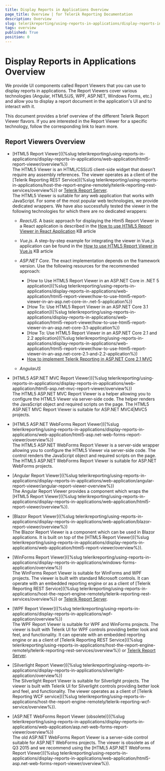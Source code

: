 ```yaml
---
title: Display Reports in Applications Overview
page_title: Overview | for Telerik Reporting Documentation
description: Overview
slug: telerikreporting/using-reports-in-applications/display-reports-in-applications/overview
tags: overview
published: True
position: 0
---
```


# Display Reports in Applications Overview

We provide UI components called Report Viewers that you can use to display reports in applications. The Report Viewers cover various technologies         (Angular, HTML5/JS, WPF, ASP.NET, Windows Forms, etc.) and allow you to display a report document in the application's UI and to interact with it.       

This document provides a brief overview of the different Telerik Report Viewer flavors. If you are interested in the Report Viewer for a specific technology,         follow the corresponding link to learn more.         

## Report Viewers Overview

* [HTML5 Report Viewer]({%slug telerikreporting/using-reports-in-applications/display-reports-in-applications/web-application/html5-report-viewer/overview%})  
  The HTML5 Viewer is an HTML/CSS/JS client-side widget that doesn't require any assembly references. The viewer operates as a client of the [Telerik Reporting REST Service]({%slug telerikreporting/using-reports-in-applications/host-the-report-engine-remotely/telerik-reporting-rest-services/overview%}) or  [Telerik Report Server](https://www.telerik.com/report-server).  
  The HTML5 Viewer is suitable for any web application that works with JavaScript. For some of the most popular web technologies, we provide dedicated wrappers. We have also successfully tested the viewer in the following technologies for which there are no dedicated wrappers:             

   + *ReactJS*. A basic approach for displaying the Html5 Report Viewer in a React application is described in the [How to use HTML5 Report Viewer in React Application](../../knowledge-base/how-to-use-html5-viewer-in-react-js) KB article                 

   + *Vue.js*. A step-by-step example for integrating the viewer in Vue.js application                    can be found in the                      [How to use HTML5 Report Viewer in Vue.js](../../knowledge-base/how-to-use-html5-viewer-in-vue-js)                    KB article                 

   + *ASP.NET Core*. The exact implementation depends on the framework version. Use the following resources for the recommended approach:                 

     + [How to Use HTML5 Report Viewer in an ASP.NET Core in .NET 5 application]({%slug telerikreporting/using-reports-in-applications/display-reports-in-applications/web-application/html5-report-viewer/how-to-use-html5-report-viewer-in-an-asp.net-core-in-.net-5-application%})
     + [How To: Use HTML5 Report Viewer in an ASP.NET Core 3.1 application]({%slug telerikreporting/using-reports-in-applications/display-reports-in-applications/web-application/html5-report-viewer/how-to-use-html5-report-viewer-in-an-asp.net-core-3.1-application%})  
     + [How To: Use HTML5 Report Viewer in an ASP.NET Core 2.1 and 2.2 application]({%slug telerikreporting/using-reports-in-applications/display-reports-in-applications/web-application/html5-report-viewer/how-to-use-html5-report-viewer-in-an-asp.net-core-2.1-and-2.2-application%})  
     + [How to implement Telerik Reporting in ASP.NET Core 2.1 MVC](../../knowledge-base/how-to-implement-telerik-reporting-in-asp-net-core-mvc)  

   + *AngularJS* 

* [HTML5 ASP.NET MVC Report Viewer]({%slug telerikreporting/using-reports-in-applications/display-reports-in-applications/web-application/html5-asp.net-mvc-report-viewer/overview%})  
  The HTML5 ASP.NET MVC Report Viewer is a helper allowing you to configure the HTML5 Viewer via server-side code. The helper renders the JavaScript object and required scripts on the page. The HTML5 ASP.NET MVC Report Viewer is suitable for ASP.NET MVC4|MVC5 projects.             

* [HTML5 ASP.NET WebForms Report Viewer]({%slug telerikreporting/using-reports-in-applications/display-reports-in-applications/web-application/html5-asp.net-web-forms-report-viewer/overview%})  
  The HTML5 ASP.NET WebForms Report Viewer is a server-side wrapper allowing you to configure the HTML5 Viewer via server-side code.               The control renders the JavaScript object and required scripts on the page. The HTML5 ASP.NET WebForms Report Viewer is suitable for ASP.NET WebForms projects.             

* [Angular Report Viewer]({%slug telerikreporting/using-reports-in-applications/display-reports-in-applications/web-application/angular-report-viewer/angular-report-viewer-overview%})  
  The Angular Report Viewer provides a component which wraps the [HTML5 Report Viewer]({%slug telerikreporting/using-reports-in-applications/display-reports-in-applications/web-application/html5-report-viewer/overview%}).             

* [Blazor Report Viewer]({%slug telerikreporting/using-reports-in-applications/display-reports-in-applications/web-application/blazor-report-viewer/overview%})  
  The Blazor Report Viewer is a component which can be used in Blazor applications. It is built on top of the [HTML5 Report Viewer]({%slug telerikreporting/using-reports-in-applications/display-reports-in-applications/web-application/html5-report-viewer/overview%}).             

* [WinForms Report Viewer]({%slug telerikreporting/using-reports-in-applications/display-reports-in-applications/windows-forms-application/overview%})  
  The WinForms Report Viewer is suitable for WinForms and WPF projects. The viewer is built with standard Microsoft controls. It can operate with an embedded reporting engine or as a client of [Telerik Reporting REST Service]({%slug telerikreporting/using-reports-in-applications/host-the-report-engine-remotely/telerik-reporting-rest-services/overview%}) or [Telerik Report Server](http://www.telerik.com/report-server).             

* [WPF Report Viewer]({%slug telerikreporting/using-reports-in-applications/display-reports-in-applications/wpf-application/overview%})  
  The WPF Report Viewer is suitable for WPF and WinForms projects. The viewer is built with Telerik UI for WPF controls providing better               look and feel, and functionality. It can operate with an embedded reporting engine or as a client of [Telerik Reporting REST Service]({%slug telerikreporting/using-reports-in-applications/host-the-report-engine-remotely/telerik-reporting-rest-services/overview%}) or [Telerik Report Server](http://www.telerik.com/report-server).             

* [Silverlight Report Viewer]({%slug telerikreporting/using-reports-in-applications/display-reports-in-applications/silverlight-application/overview%})  
  The Silverlight Report Viewer is suitable for Silverlight projects. The viewer is built with Telerik UI for Silverlight controls providing better look and feel, and functionality. The viewer operates as a client of [Telerik Reporting WCF service]({%slug telerikreporting/using-reports-in-applications/host-the-report-engine-remotely/telerik-reporting-wcf-service/overview%}).             

* [ASP.NET WebForms Report Viewer (obsolete)]({%slug telerikreporting/using-reports-in-applications/display-reports-in-applications/web-application/asp.net-web-forms-report-viewer/overview%})  
  The old ASP.NET WebForms Report Viewer is a server-side control suitable for ASP.NET WebForms projects. The viewer is obsolete as of Q3 2015 and we recommend using the [HTML5 ASP.NET WebForms Report Viewer]({%slug telerikreporting/using-reports-in-applications/display-reports-in-applications/web-application/html5-asp.net-web-forms-report-viewer/overview%}).             
